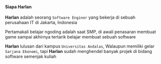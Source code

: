 #### Siapa Harlan
**Harlan** adalah seorang ``Software Enginer`` yang bekerja di sebuah perusahaan IT di Jakarta, Indonesia

Pertamakali belajar ngoding adalah saat SMP, di awali penasaran membuat game sampai akhirnya tertarik belajar membuat sebuah software

**Harlan** lulusan dari kampus ``Universitas Andalas``, Walaupun memiliki gelar ``Sarjana Ekonomi``, tapi **Harlan** sudah menghendel banyak projek di bidang software semenjak kuliah